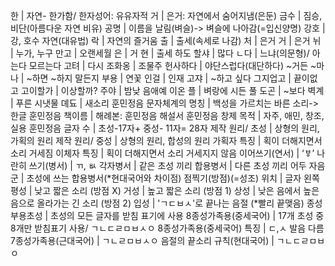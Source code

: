 ​한	| 자연- 한가함/ 한자성어: 유유자적
거	| 은거: 자연에서 숨어지냄(은둔)
금수	| 짐승, 비단(아름다운 자연 비유)
공명	| 이름을 날림(벼슬)-> 벼슬에 나아감(=입신양명)
강호	| 강, 호수 자연(대유법)
락	| 자연의 즐거움
출	| 출세(속세로 나감)
처	| 은거
거	| 은거
뉘	| 누가, 누구
만고	| 오랜세월
은	| 거
현	| 출세
하도 할샤	| 많다
ㄴ다	| 느냐(의문형)/ 아는다 모르는다
고텨	| 다시
조화옹	| 조물주
헌사하다	| 야단스럽다(대단하다)
~거든 ~마나	| ~하면 ~하지 말든지
부용	| 연꽃
인걸	| 인재
고쟈	| ~하고 싶다
그지업고	| 끝이없고
고이할가	| 이상할까?
주야	| 밤낮
음애예 이온 플	| 벼랑에 시든 풀
도곤	| ~보다
벽계	| 푸른 시냇물
뎨됴	| 새소리
훈민정음 문자체계의 명칭	| 백성을 가르치는 바른 소리-> 한글
훈민정음 책이름	| 해례본: 훈민정음 해설서
훈민정음 창제 목적	| 자주, 애민, 창조, 실용
훈민정음 글자 수	| 초성-17자+ 중성- 11자= 28자
제작 원리/ 초성	| 상형의 원리, 가획의 원리
제작 원리/ 중성	| 상형의 원리, 합성의 원리
가획자 특징	| 획이 더해지면서 소리 거세짐
이체자 특징	| 획이 더해지면서 소리 거세지지 않음
이어쓰기(연서)	| ‘ㅸ’​
나란히 쓰기(병서)	| ㄲ, ㅄ
각자병서	| 같은 초성 끼리
합용병서	| 다른 초성 끼리
어두 자음군	| 초성에 쓰는 합용병서(*현대국어와 차이점)
점찍기(방점)(=성조) 위치	| 글자 왼쪽
평성	| 낮고 짧은 소리 (방점 X)
거성	| 높고 짧은 소리 (방점 1)
상성	| 낮은 음에서 높은 음으로 올라가는 긴 소리 (방점 2)
입성	| 'ㄱㄷㅂㅅ'로 끝나는 음절 (*빨리 끝맺음)
종성부용초성	| 초성의 모든 글자를 받침 표기에 사용
8종성가족용(중세국어)	| 17개 초성 중 8개만 받침표기 사용/ ㄱㄴㄷㄹㅁㅂㅅㅇ
8종성가족용(중세국어) 특징	| ㄷ,ㅅ 발음 다름​
7종성가족용(근대국어)	| ㄱㄴㄹㅁㅂㅅㅇ
음절의 끝소리 규칙(현대국어)	| ㄱㄴㄷㄹㅁㅂㅇ
​